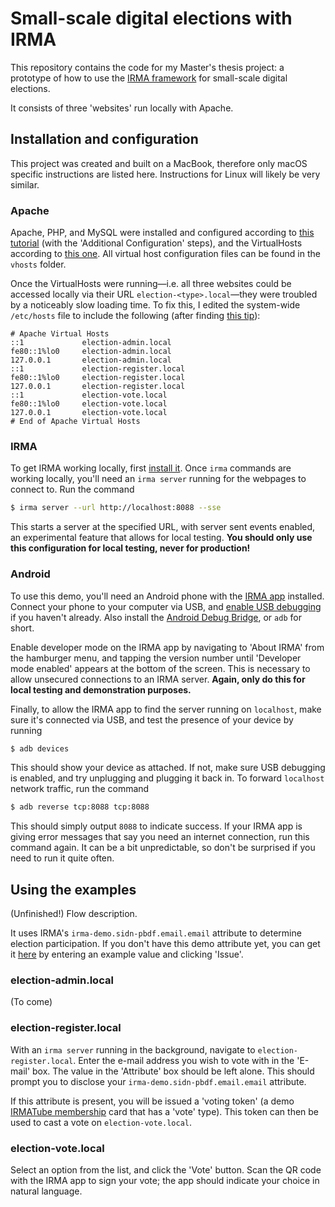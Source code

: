 # Small-scale digital elections with IRMA
This repository contains the code for my Master's thesis project: a prototype of how to use the [IRMA framework](https://irma.app/docs/what-is-irma/) for small-scale digital elections.

It consists of three 'websites' run locally with Apache.

## Installation and configuration
This project was created and built on a MacBook, therefore only macOS specific instructions are listed here. Instructions for Linux will likely be very similar.

### Apache
Apache, PHP, and MySQL were installed and configured according to [this tutorial](https://jasonmccreary.me/articles/install-apache-php-mysql-mac-os-x-catalina/) (with the 'Additional Configuration' steps), and the VirtualHosts according to [this one](https://jasonmccreary.me/articles/configure-apache-virtualhost-mac-os-x/).
All virtual host configuration files can be found in the `vhosts` folder.

Once the VirtualHosts were running—i.e. all three websites could be accessed locally via their URL `election-<type>.local`—they were troubled by a noticeably slow loading time. To fix this, I edited the system-wide `/etc/hosts` file to include the following (after finding [this tip](https://stackoverflow.com/a/17982964)):
```
# Apache Virtual Hosts
::1             election-admin.local
fe80::1%lo0     election-admin.local
127.0.0.1       election-admin.local
::1             election-register.local
fe80::1%lo0     election-register.local
127.0.0.1       election-register.local
::1             election-vote.local
fe80::1%lo0     election-vote.local
127.0.0.1       election-vote.local
# End of Apache Virtual Hosts
```

### IRMA
To get IRMA working locally, first [install it](https://irma.app/docs/getting-started/).
Once `irma` commands are working locally, you'll need an `irma server` running for the webpages to connect to.
Run the command
```bash
$ irma server --url http://localhost:8088 --sse
```
This starts a server at the specified URL, with server sent events enabled, an experimental feature that allows for local testing.
**You should only use this configuration for local testing, never for production!**

### Android
To use this demo, you'll need an Android phone with the [IRMA app](https://play.google.com/store/apps/details?id=org.irmacard.cardemu) installed.
Connect your phone to your computer via USB, and [enable USB debugging](https://developer.android.com/studio/debug/dev-options) if you haven't already. Also install the [Android Debug Bridge](https://developer.android.com/studio/command-line/adb), or `adb` for short.

Enable developer mode on the IRMA app by navigating to 'About IRMA' from the hamburger menu, and tapping the version number until 'Developer mode enabled' appears at the bottom of the screen. This is necessary to allow unsecured connections to an IRMA server. **Again, only do this for local testing and demonstration purposes.**

Finally, to allow the IRMA app to find the server running on `localhost`, make sure it's connected via USB, and test the presence of your device by running
```bash
$ adb devices
```
This should show your device as attached. If not, make sure USB debugging is enabled, and try unplugging and plugging it back in.
To forward `localhost` network traffic, run the command
```bash
$ adb reverse tcp:8088 tcp:8088
```
This should simply output `8088` to indicate success.
If your IRMA app is giving error messages that say you need an internet connection, run this command again.
It can be a bit unpredictable, so don't be surprised if you need to run it quite often.

## Using the examples
(Unfinished!) Flow description.

It uses IRMA's `irma-demo.sidn-pbdf.email.email` attribute to determine election participation.
If you don't have this demo attribute yet, you can get it [here](https://privacybydesign.foundation/attribute-index/en/irma-demo.sidn-pbdf.email.html) by entering an example value and clicking 'Issue'.

### election-admin.local
(To come)

### election-register.local
With an `irma server` running in the background, navigate to `election-register.local`. Enter the e-mail address you wish to vote with in the 'E-mail' box. The value in the 'Attribute' box should be left alone. This should prompt you to disclose your `irma-demo.sidn-pbdf.email.email` attribute.

If this attribute is present, you will be issued a 'voting token' (a demo [IRMATube membership](https://privacybydesign.foundation/attribute-index/nl/irma-demo.IRMATube.member.html) card that has a 'vote' type). This token can then be used to cast a vote on `election-vote.local`.

### election-vote.local
Select an option from the list, and click the 'Vote' button. Scan the QR code with the IRMA app to sign your vote; the app should indicate your choice in natural language. 
